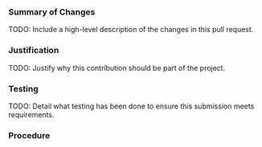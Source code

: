 ### Summary of Changes

TODO: Include a high-level description of the changes in this pull request.


### Justification

TODO: Justify why this contribution should be part of the project.


### Testing

TODO: Detail what testing has been done to ensure this submission meets requirements.


### Procedure


